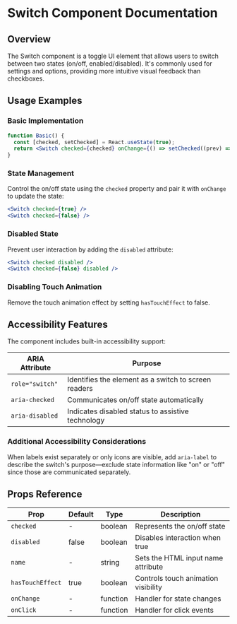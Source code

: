 # Switch Component Documentation

## Overview
The Switch component is a toggle UI element that allows users to switch between two states (on/off, enabled/disabled). It's commonly used for settings and options, providing more intuitive visual feedback than checkboxes.

## Usage Examples

### Basic Implementation
```jsx
function Basic() {
  const [checked, setChecked] = React.useState(true);
  return <Switch checked={checked} onChange={() => setChecked((prev) => !prev)} />;
}
```

### State Management
Control the on/off state using the `checked` property and pair it with `onChange` to update the state:
```jsx
<Switch checked={true} />
<Switch checked={false} />
```

### Disabled State
Prevent user interaction by adding the `disabled` attribute:
```jsx
<Switch checked disabled />
<Switch checked={false} disabled />
```

### Disabling Touch Animation
Remove the touch animation effect by setting `hasTouchEffect` to false.

## Accessibility Features

The component includes built-in accessibility support:

| ARIA Attribute | Purpose |
|---|---|
| `role="switch"` | Identifies the element as a switch to screen readers |
| `aria-checked` | Communicates on/off state automatically |
| `aria-disabled` | Indicates disabled status to assistive technology |

### Additional Accessibility Considerations
When labels exist separately or only icons are visible, add `aria-label` to describe the switch's purpose—exclude state information like "on" or "off" since those are communicated separately.

## Props Reference

| Prop | Default | Type | Description |
|---|---|---|---|
| `checked` | - | boolean | Represents the on/off state |
| `disabled` | false | boolean | Disables interaction when true |
| `name` | - | string | Sets the HTML input name attribute |
| `hasTouchEffect` | true | boolean | Controls touch animation visibility |
| `onChange` | - | function | Handler for state changes |
| `onClick` | - | function | Handler for click events |
